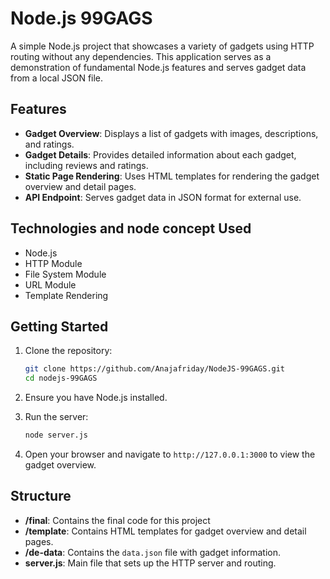 # Node.js 99GAGS

A simple Node.js project that showcases a variety of gadgets using HTTP routing without any dependencies. This application serves as a demonstration of fundamental Node.js features and serves gadget data from a local JSON file.

## Features

- **Gadget Overview**: Displays a list of gadgets with images, descriptions, and ratings.
- **Gadget Details**: Provides detailed information about each gadget, including reviews and ratings.
- **Static Page Rendering**: Uses HTML templates for rendering the gadget overview and detail pages.
- **API Endpoint**: Serves gadget data in JSON format for external use.

## Technologies and node concept Used

- Node.js
- HTTP Module
- File System Module
- URL Module
- Template Rendering

## Getting Started

1. Clone the repository:

   ```bash
   git clone https://github.com/Anajafriday/NodeJS-99GAGS.git
   cd nodejs-99GAGS
   ```

2. Ensure you have Node.js installed.

3. Run the server:

   ```bash
   node server.js
   ```

4. Open your browser and navigate to `http://127.0.0.1:3000` to view the gadget overview.

## Structure

- **/final**: Contains the final code for this project
- **/template**: Contains HTML templates for gadget overview and detail pages.
- **/de-data**: Contains the `data.json` file with gadget information.
- **server.js**: Main file that sets up the HTTP server and routing.
